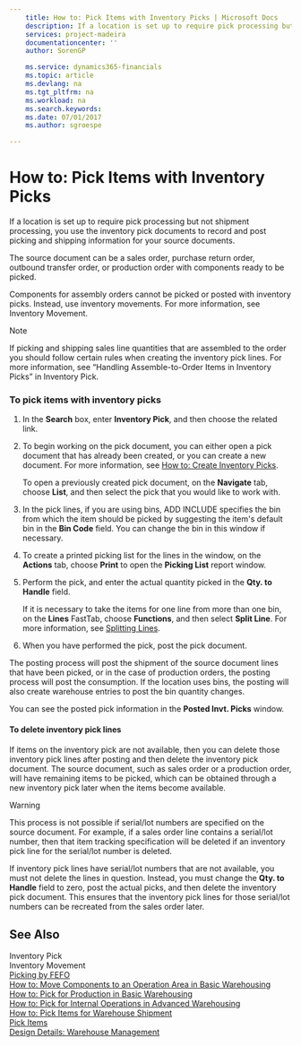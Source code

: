 ```yaml
---
    title: How to: Pick Items with Inventory Picks | Microsoft Docs
    description: If a location is set up to require pick processing but not shipment processing, you use the inventory pick documents to record and post picking and shipping information for your source documents.
    services: project-madeira
    documentationcenter: ''
    author: SorenGP

    ms.service: dynamics365-financials
    ms.topic: article
    ms.devlang: na
    ms.tgt_pltfrm: na
    ms.workload: na
    ms.search.keywords:
    ms.date: 07/01/2017
    ms.author: sgroespe

---
```

# How to: Pick Items with Inventory Picks
If a location is set up to require pick processing but not shipment processing, you use the inventory pick documents to record and post picking and shipping information for your source documents.  
  
 The source document can be a sales order, purchase return order, outbound transfer order, or production order with components ready to be picked.  
  
 Components for assembly orders cannot be picked or posted with inventory picks. Instead, use inventory movements. For more information, see Inventory Movement.  
  
> [!NOTE]  
>  If picking and shipping sales line quantities that are assembled to the order you should follow certain rules when creating the inventory pick lines. For more information, see “Handling Assemble-to-Order Items in Inventory Picks” in Inventory Pick.  
  
### To pick items with inventory picks  
  
1.  In the **Search** box, enter **Inventory Pick**, and then choose the related link.  
  
2.  To begin working on the pick document, you can either open a pick document that has already been created, or you can create a new document. For more information, see [How to: Create Inventory Picks](../how-to-create-inventory-picks.md).  
  
     To open a previously created pick document, on the **Navigate** tab, choose **List**, and then select the pick that you would like to work with.  
  
3.  In the pick lines, if you are using bins, ADD INCLUDE<!--[!INCLUDE[navnow](../../includes/navnow_md.md)]--> specifies the bin from which the item should be picked by suggesting the item's default bin in the **Bin Code** field. You can change the bin in this window if necessary.  
  
4.  To create a printed picking list for the lines in the window, on the **Actions** tab, choose **Print** to open the **Picking List** report window.  
  
5.  Perform the pick, and enter the actual quantity picked in the **Qty. to Handle** field.  
  
     If it is necessary to take the items for one line from more than one bin, on the **Lines** FastTab, choose **Functions**, and then select **Split Line**. For more information, see [Splitting Lines](../how-to-split-warehouse-activity-lines.md).  
  
6.  When you have performed the pick, post the pick document.  
  
 The posting process will post the shipment of the source document lines that have been picked, or in the case of production orders, the posting process will post the consumption. If the location uses bins, the posting will also create warehouse entries to post the bin quantity changes.  
  
 You can see the posted pick information in the **Posted Invt. Picks** window.  
  
#### To delete inventory pick lines  
 If items on the inventory pick are not available, then you can delete those inventory pick lines after posting and then delete the inventory pick document. The source document, such as sales order or a production order, will have remaining items to be picked, which can be obtained through a new inventory pick later when the items become available.  
  
> [!WARNING]  
>  This process is not possible if serial/lot numbers are specified on the source document. For example, if a sales order line contains a serial/lot number, then that item tracking specification will be deleted if an inventory pick line for the serial/lot number is deleted.  
>   
>  If inventory pick lines have serial/lot numbers that are not available, you must not delete the lines in question. Instead, you must change the **Qty. to Handle** field to zero, post the actual picks, and then delete the inventory pick document. This ensures that the inventory pick lines for those serial/lot numbers can be recreated from the sales order later.  
  
## See Also  
 Inventory Pick   
 Inventory Movement   
 [Picking by FEFO](../picking-by-fefo.md)   
 [How to: Move Components to an Operation Area in Basic Warehousing](../how-to-move-components-to-an-operation-area-in-basic-warehousing.md)   
 [How to: Pick for Production in Basic Warehousing](../how-to-pick-for-production-in-basic-warehousing.md)   
 [How to: Pick for Internal Operations in Advanced Warehousing](../how-to-pick-for-internal-operations-in-advanced-warehousing.md)   
 [How to: Pick Items for Warehouse Shipment](../how-to-pick-items-for-warehouse-shipment.md)   
 [Pick Items](../pick-items.md)   
 [Design Details: Warehouse Management](../design-details-warehouse-management.md)